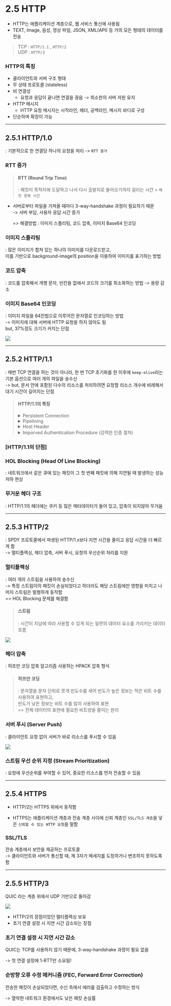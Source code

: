 # 2.5 HTTP
* HTTP는 애플리케이션 계층으로, 웹 서비스 통신에 사용됨
* TEXT, Image, 음성, 영상 파일, JSON, XML(API) 등 거의 모든 형태의 데이터를 전송
> TCP : `HTTP/1.1` , `HTTP/2` <br>
  UDP : `HTTP/3`

### HTTP의 특징
- 클라이언트와 서버 구조 형태
- 무 상태 프로토콜 (stateless)
- 비 연결성
  - 요청과 응답이 끝나면 연결을 끊음 -> 최소한의 서버 자원 유지
- HTTP 메시지
  - HTTP 요청 메시지는 시작라인, 헤더, 공백라인, 메시지 바디로 구성
- 단순하며 확장이 가능

***

## 2.5.1 HTTP/1.0


: 기본적으로 한 연결당 하나의 요청을 처리 -> `RTT 증가`

### RTT 증가
> #### RTT (Round Trip Time)
>   : 패킷이 목적지에 도달하고 나서 다시 출발지로 돌아오기까지 걸리는 시간 = `패킷 왕복 시간`

* 서버로부터 파일을 가져올 때마다 3-way-handshake 과정이 필요하기 때문 <br>
  -> 서버 부담, 사용자 응답 시간 증가<br>


  => 해결방법 : 이미지 스플리팅, 코드 압축, 이미지 Base64 인코딩
  

### 이미지 스플리팅


: 많은 이미지가 합쳐 있는 하나의 이미지를 다운로드받고, <br> 
이를 기반으로 background-image의 position을 이용하여 이미지를 표기하는 방법


### 코드 압축


: 코드를 압축해서 개행 문자, 빈칸을 없애서 코드의 크기를 최소화하는 방법 -> 용량 감소

### 이미지 Base64 인코딩


: 이미지 파일을 64진법으로 이루어진 문자열로 인코딩하는 방법<br>
-> 이미지에 대해 서버에 HTTP 요청을 하지 않아도 됨<br>
but, 37%정도 크기가 커지는 단점


![](https://velog.velcdn.com/images/minu/post/ffc9bf91-1f5c-44a4-937a-31ebc4ac4a69/image.png)

***

## 2.5.2 HTTP/1.1


: 매번 TCP 연결을 하는 것이 아니라, 한 번 TCP 초기화를 한 이후에 `keep-alive`라는 기본 옵션으로 여러 개의 파일을 송수신 <br>
-> but, 문서 안에 포함된 다수의 리소스를 처리하려면 요청할 리소스 개수에 비례해서 대기 시간이 길어지는 단점

> #### HTTP/1.1의 특징
> <details>
> <summary>Persistent Connection</summary>
> - 지정한 timeout 동안 커넥션을 닫지 않는 방식 <br>
> - Persistent 기능을 이용하여 한 개의 TCP 세션을 통해 여러 개의 컨텐츠 요청이 가능 <br>
>   HTTP 1.1은 TCP 세션 처리 부하를 줄일 수 있고, 그만큼 클라이언트 응답속도가 개선됨
> </details>
>
>  <details>
> <summary>Pipelining</summary>
> - 하나의 커넥션에서 응답을 기다리지 않고 순차적인 여러 요청을 연속적으로 보내 <br> 그 순서에 맞춰 응답을 받는 방식으로 지연 시간을 줄이는 방식 (TCP 안에 두 개 이상의 HTTP 요청을 담음)
> </details>
>
>  <details>
> <summary>Host Header</summary>
> - HTTP 1.0 환경에서는 하나의 IP에 여러 개의 도메인을 운영할 수 없음에 반해, <br> HTTP 1.1에서 Host 헤더의 추가를 통해 버츄얼 호스팅이 가능하다
> </details>
> 
>  <details>
> <summary>Imporved Authentication Procedure (강력한 인증 절차)</summary>
> - HTTP 1.1 에서는 2개의 헤더(proxy-authentication,proxy-authorization)가 추가됨<br>
> - 실제 서버에서 클라이언트 인증을 요구하는 www-authentication 헤더는 HTTP 1.0에서부터 지원이 됐으나, <br>클라이언트와 서버 사이에 프록시가 위치하는 경우 프록시가 사용자의 인증을 요구할 수 있는 방법이 없었음
> </details>

### [HTTP/1.1의 단점]

### HOL Blocking (Head Of Line Blocking)


: 네트워크에서 같은 큐에 있는 패킷이 그 첫 번째 패킷에 의해 지연될 때 발생하는 성능 저하 현상


### 무거운 헤더 구조


: HTTP/1.1의 헤더에는 쿠키 등 많은 메타데이터가 들어 있고, 압축이 되지않아 무거움

***

## 2.5.3 HTTP/2


: SPDY 프로토콜에서 파생된 HTTP/1.x보다 지연 시간을 줄이고 응답 시간을 더 빠르게 함 <br>
-> 멀티플렉싱, 헤더 압축, 서버 푸시, 요청의 우선순위 처리를 지원

### 멀티플렉싱


: 여러 개의 스트림을 사용하여 송수신<br>
-> 특정 스트림이의 패킷이 손실되었다고 하더라도 해당 스트림에만 영향을 미치고 나머지 스트림은 멀쩡하게 동작함<br>
=> HOL Blocking 문제를 해결함

> #### 스트림
> 
> : 시간이 지남에 따라 사용할 수 있게 되는 일련의 데이터 요소를 가리키는 데이터 흐름

![](https://velog.velcdn.com/images/devdam/post/94556dad-0681-4481-87e0-5b1d7da32117/image.png)

### 헤더 압축


 : 허프만 코딩 압축 알고리즘 사용하는 HPACK 압축 형식

> #### 허프만 코딩
>  : 문자열을 문자 단위로 쪼개 빈도수를 세어 빈도가 높은 정보는 적은 비트 수를 사용하여 표현하고,<br> 빈도가 낮은 정보는 비트 수를 많이 사용하여 표현 <br> => 전체 데이터의 표현에 필요한 비트양을 줄이는 원리

### 서버 푸시 (Server Push)


: 클라이언트 요청 없이 서버가 바로 리소스를 푸시할 수 있음

![](https://velog.velcdn.com/images/minu/post/8913fca2-6e92-4bcd-bc4d-c5766bfae20d/image.png)


### 스트림 우선 순위 지정 (Stream Prioritization)


: 요청에 우선순위를 부여할 수 있어, 중요한 리소스를 먼저 전송할 수 있음


***
## 2.5.4 HTTPS

* HTTP/2는 HTTPS 위에서 동작함

* HTTPS는 애플리케이션 계층과 전송 계층 사이에 신뢰 계층인 `SSL/TLS 계층`을 넣은 `신뢰할 수 있는 HTTP 요청`을 말함


### SSL/TLS
전송 계층에서 보안을 제공하는 프로토콜 <br>
-> 클라이언트와 서버가 통신할 때, 제 3자가 메세지를 도청하거나 변조하지 못하도록 함



***
## 2.5.5 HTTP/3
QUIC 라는 계층 위에서 UDP 기반으로 돌아감

![](https://img1.daumcdn.net/thumb/R1280x0/?scode=mtistory2&fname=https%3A%2F%2Fblog.kakaocdn.net%2Fdn%2FrwCHe%2FbtrU365YwlG%2FAtwi0M1UKvVfcu6Nke1Guk%2Fimg.png)

* HTTP/2의 장점이었던 멀티플렉싱 보유
* 초기 연결 설정 시 지연 시간 감소되는 장점

### 초기 연결 설정 시 지연 시간 감소
QUIC는 TCP를 사용하지 않기 때문에, 3-way-handshake 과정이 필요 없음

-> 첫 연결 설정에 1-RTT만 소요됨!

### 순방향 오류 수정 메커니즘 (FEC, Forward Error Correction)
전송한 패킷이 손실되었다면, 수신 측에서 에러를 검출하고 수정하는 방식

-> 열악한 네트워크 환경에서도 낮은 패킷 손실률